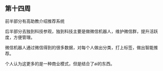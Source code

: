## 第十四周

前半部分有高助教介绍推荐系统

后半部分去独到科技参观，独到科技主要是做微信机器人，维护微信群，提升活跃度，方便管理。

微信机器人通过微信得到的很多数据，对每个人做出分类，打上标签，做出智能推荐。

个人认为这更多的是一种商业模式，但是结合了ai的东西。